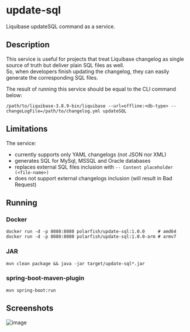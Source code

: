 # update-sql

Liquibase updateSQL command as a service.  

## Description  
This service is useful for projects that treat Liquibase changelog 
as single source of truth but deliver plain SQL files as well.  
So, when developers finish updating the changelog, they can easily generate
the corresponding SQL files.  
  
The result of running this service should be equal to the CLI command below:
```shell script
/path/to/liquibase-3.8.9-bin/liquibase --url=offline:<db-type> --changeLogFile=/path/to/changelog.yml updateSQL
```

## Limitations
The service:
- currently supports only YAML changelogs (not JSON nor XML)
- generates SQL for MySql, MSSQL and Oracle databases
- replaces external SQL files inclusion with `-- Content placeholder (<file-name>)`
- does not support external changelogs inclusion (will result in Bad Request)

## Running

### Docker
```shell script
docker run -d -p 8080:8080 polarfish/update-sql:1.0.0     # amd64
docker run -d -p 8080:8080 polarfish/update-sql:1.0.0-arm # armv7
```

### JAR
```shell script
mvn clean package && java -jar target/update-sql*.jar
```

### spring-boot-maven-plugin
```shell script
mvn spring-boot:run
```

## Screenshots
![image](https://user-images.githubusercontent.com/1070579/80924837-b0899a80-8d8b-11ea-9418-bd3252572fdb.png)